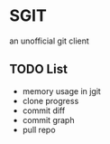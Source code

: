SGIT
====

an unofficial git client

TODO List
---------
* memory usage in jgit
* clone progress
* commit diff
* commit graph
* pull repo
